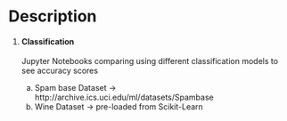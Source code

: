 # Description

<ol>
  <li><h4> Classification </h4></li>

  Jupyter Notebooks comparing using different classification models to see accuracy scores 

  <ol type="a">
  <li> Spam base Dataset -> http://archive.ics.uci.edu/ml/datasets/Spambase
  <li> Wine Dataset -> pre-loaded from Scikit-Learn
  </ol>
  
</ol>

